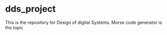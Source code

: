 # dds_project

This is the repository for Design of digital Systems.
Morse code generator is the topic
